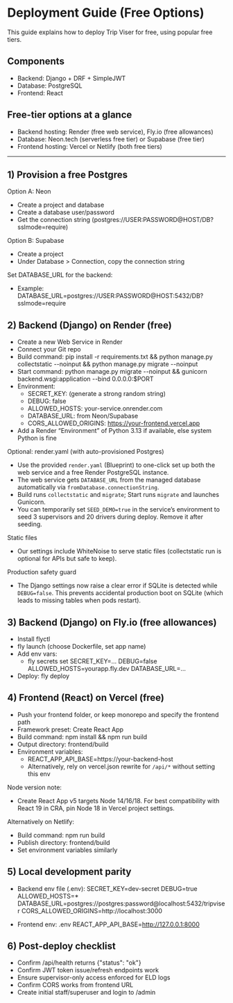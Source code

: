 # Deployment Guide (Free Options)

This guide explains how to deploy Trip Viser for free, using popular free tiers.

## Components
- Backend: Django + DRF + SimpleJWT
- Database: PostgreSQL
- Frontend: React

## Free-tier options at a glance
- Backend hosting: Render (free web service), Fly.io (free allowances)
- Database: Neon.tech (serverless free tier) or Supabase (free tier)
- Frontend hosting: Vercel or Netlify (both free tiers)

---

## 1) Provision a free Postgres

Option A: Neon
- Create a project and database
- Create a database user/password
- Get the connection string (postgres://USER:PASSWORD@HOST/DB?sslmode=require)

Option B: Supabase
- Create a project
- Under Database > Connection, copy the connection string

Set DATABASE_URL for the backend:
- Example: DATABASE_URL=postgres://USER:PASSWORD@HOST:5432/DB?sslmode=require


## 2) Backend (Django) on Render (free)

- Create a new Web Service in Render
- Connect your Git repo
- Build command: pip install -r requirements.txt && python manage.py collectstatic --noinput && python manage.py migrate --noinput
- Start command: python manage.py migrate --noinput && gunicorn backend.wsgi:application --bind 0.0.0.0:$PORT
- Environment:
  - SECRET_KEY: (generate a strong random string)
  - DEBUG: false
  - ALLOWED_HOSTS: your-service.onrender.com
  - DATABASE_URL: from Neon/Supabase
  - CORS_ALLOWED_ORIGINS: https://your-frontend.vercel.app
- Add a Render “Environment” of Python 3.13 if available, else system Python is fine

Optional: render.yaml (with auto-provisioned Postgres)
- Use the provided `render.yaml` (Blueprint) to one-click set up both the web service and a free Render PostgreSQL instance.
- The web service gets `DATABASE_URL` from the managed database automatically via `fromDatabase.connectionString`.
- Build runs `collectstatic` and `migrate`; Start runs `migrate` and launches Gunicorn.
- You can temporarily set `SEED_DEMO=true` in the service’s environment to seed 3 supervisors and 20 drivers during deploy. Remove it after seeding.

Static files
- Our settings include WhiteNoise to serve static files (collectstatic run is optional for APIs but safe to keep).

Production safety guard
- The Django settings now raise a clear error if SQLite is detected while `DEBUG=false`. This prevents accidental production boot on SQLite (which leads to missing tables when pods restart).


## 3) Backend (Django) on Fly.io (free allowances)

- Install flyctl
- fly launch (choose Dockerfile, set app name)
- Add env vars:
  - fly secrets set SECRET_KEY=... DEBUG=false ALLOWED_HOSTS=yourapp.fly.dev DATABASE_URL=...
- Deploy: fly deploy


## 4) Frontend (React) on Vercel (free)

- Push your frontend folder, or keep monorepo and specify the frontend path
- Framework preset: Create React App
- Build command: npm install && npm run build
- Output directory: frontend/build
- Environment variables:
  - REACT_APP_API_BASE=https://your-backend-host
  - Alternatively, rely on vercel.json rewrite for `/api/*` without setting this env

Node version note:
- Create React App v5 targets Node 14/16/18. For best compatibility with React 19 in CRA, pin Node 18 in Vercel project settings.

Alternatively on Netlify:
- Build command: npm run build
- Publish directory: frontend/build
- Set environment variables similarly


## 5) Local development parity

- Backend env file (.env):
  SECRET_KEY=dev-secret
  DEBUG=true
  ALLOWED_HOSTS=*
  DATABASE_URL=postgres://postgres:password@localhost:5432/tripviser
  CORS_ALLOWED_ORIGINS=http://localhost:3000

- Frontend env: .env
  REACT_APP_API_BASE=http://127.0.0.1:8000


## 6) Post-deploy checklist
- Confirm /api/health returns {"status": "ok"}
- Confirm JWT token issue/refresh endpoints work
- Ensure supervisor-only access enforced for ELD logs
- Confirm CORS works from frontend URL
- Create initial staff/superuser and login to /admin

